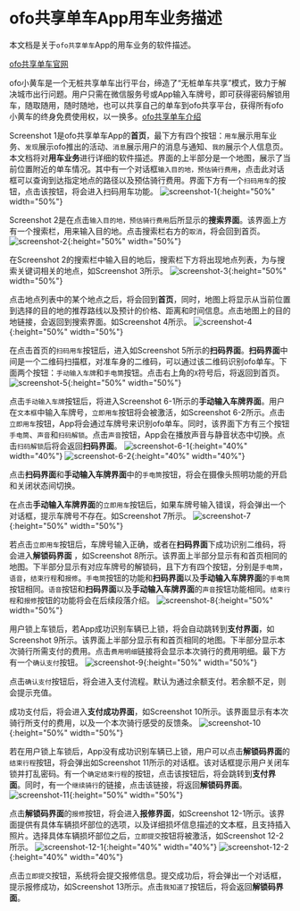# ofo共享单车App用车业务描述

本文档是关于`ofo共享单车`App的用车业务的软件描述。

[ofo共享单车官网](http://www.ofo.so/#/)

ofo小黄车是一个无桩共享单车出行平台，缔造了“无桩单车共享”模式，致力于解决城市出行问题。用户只需在微信服务号或App输入车牌号，即可获得密码解锁用车，随取随用，随时随地，也可以共享自己的单车到ofo共享平台，获得所有ofo小黄车的终身免费使用权，以一换多。[ofo共享单车介绍](https://zh.wikipedia.org/wiki/Ofo%E5%B0%8F%E9%BB%84%E8%BD%A6)

Screenshot 1是ofo共享单车App的**首页**，最下方有四个按钮：`用车`展示用车业务、`发现`展示ofo推出的活动、`消息`展示用户的消息与通知、`我的`展示个人信息页。本文档将对**用车业务**进行详细的软件描述。界面的上半部分是一个地图，展示了当前位置附近的单车情况。其中有一个对话框`输入目的地，预估骑行费用`，点击此对话框可以查询到达指定地点的路径以及预估骑行费用。界面下方有一个`扫码用车`的按钮，点击该按钮，将会进入扫码用车功能。
![screenshot-1](picture/screenshot-1.PNG){:height="50%" width="50%"}

Screenshot 2是在点击`输入目的地，预估骑行费用`后所显示的**搜索界面**。该界面上方有一个搜索栏，用来输入目的地。点击搜索栏右方的`取消`，将会回到首页。
![screenshot-2](picture/screenshot-2.PNG){:height="50%" width="50%"}

在Screenshot 2的搜索栏中输入目的地后，搜索栏下方将出现地点列表，为与搜索关键词相关的地点，如Screenshot 3所示。
![screenshot-3](picture/screenshot-3.PNG){:height="50%" width="50%"}

点击地点列表中的某个地点之后，将会回到**首页**，同时，地图上将显示从当前位置到选择的目的地的推荐路线以及预计的价格、距离和时间信息。点击地图上的目的地链接，会返回到搜索界面。如Screenshot 4所示。
![screenshot-4](picture/screenshot-4.PNG){:height="50%" width="50%"}

在点击首页的`扫码用车`按钮后，进入如Screenshot 5所示的**扫码界面**。**扫码界面**中间是一个二维码扫描框，对准车身的二维码，可以通过该二维码识别ofo单车。下面两个按钮：`手动输入车牌`和`手电筒`按钮。点击右上角的`X`符号后，将返回到首页。
![screenshot-5](picture/screenshot-5.PNG){:height="50%" width="50%"}

点击`手动输入车牌`按钮后，将进入Screenshot 6-1所示的**手动输入车牌界面**。用户在`文本框`中输入车牌号，`立即用车`按钮将会被激活，如Screenshot 6-2所示。点击`立即用车`按钮，App将会通过车牌号来识别ofo单车。同时，该界面下方有三个按钮`手电筒`、`声音`和`扫码解锁`。点击`声音`按钮，App会在播放声音与静音状态中切换。点击`扫码解锁`后将会返回**扫码界面**。
![screenshot-6-1](picture/screenshot-6-1.PNG){:height="40%" width="40%"} ![screenshot-6-2](picture/screenshot-6-2.PNG){:height="40%" width="40%"}

点击**扫码界面**和**手动输入车牌界面**中的`手电筒`按钮，将会在摄像头照明功能的开启和关闭状态间切换。

在点击**手动输入车牌界面**的`立即用车`按钮后，如果车牌号输入错误，将会弹出一个对话框，提示车牌号不存在。如Screenshot 7所示。
![screenshot-7](picture/screenshot-7.PNG){:height="50%" width="50%"}

若点击`立即用车`按钮后，车牌号输入正确，或者在**扫码界面**下成功识别二维码，将会进入**解锁码界面**
，如Screenshot 8所示。该界面上半部分显示有和首页相同的地图。下半部分显示有对应车牌号的解锁码，且下方有四个按钮，分别是`手电筒`，`语音`，`结束行程`和`报修`。`手电筒`按钮的功能和**扫码界面**以及**手动输入车牌界面**的`手电筒`按钮相同。`语音`按钮和**扫码界面**以及**手动输入车牌界面**的`声音`按钮功能相同。`结束行程`和`报修`按钮的功能将会在后续段落介绍。
![screenshot-8](picture/screenshot-8.PNG){:height="50%" width="50%"}

用户锁上车锁后，若App成功识别车辆已上锁，将会自动跳转到**支付界面**，如Screenshot 9所示。该界面上半部分显示有和首页相同的地图。下半部分显示本次骑行所需支付的费用。点击`费用明细`链接将会显示本次骑行的费用明细。最下方有一个`确认支付`按钮。
![screenshot-9](picture/screenshot-9.PNG){:height="50%" width="50%"}

点击`确认支付`按钮后，将会进入支付流程。默认为通过余额支付。若余额不足，则会提示充值。

成功支付后，将会进入**支付成功界面**，如Screenshot 10所示。该界面显示有本次骑行所支付的费用，以及一个本次骑行感受的反馈条。
![screenshot-10](picture/screenshot-10.PNG){:height="50%" width="50%"}

若在用户锁上车锁后，App没有成功识别车辆已上锁，用户可以点击**解锁码界面**的`结束行程`按钮，将会弹出如Screenshot 11所示的对话框。该对话框提示用户关闭车锁并打乱密码。有一个`确定结束行程`的按钮，点击该按钮后，将会跳转到**支付界面**。同时，有一个`继续骑行`的链接，点击该链接，将返回**解锁码界面**。
![screenshot-11](picture/screenshot-11.PNG){:height="50%" width="50%"}

点击**解锁码界面**的`报修`按钮，将会进入**报修界面**，如Screenshot 12-1所示。该界面提供有具体车辆损坏部位的选项，以及详细损坏信息描述的文本框，且支持插入照片。选择具体车辆损坏部位之后，`立即提交`按钮将被激活，如Screenshot 12-2所示。
![screenshot-12-1](picture/screenshot-12-1.PNG){:height="40%" width="40%"}
![screenshot-12-2](picture/screenshot-12-2.PNG){:height="40%" width="40%"}

点击`立即提交`按钮，系统将会提交报修信息。提交成功后，将会弹出一个对话框，提示报修成功，如Screenshot 13所示。点击`我知道了`按钮后，将会返回**解锁码界面**。
